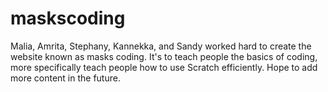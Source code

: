 # maskscoding
Malia, Amrita, Stephany, Kannekka, and Sandy worked hard to create the website known as masks coding. It's to teach people the basics of coding, more specifically teach people how to use Scratch efficiently. Hope to add more content in the future.
